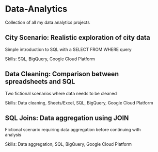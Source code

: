 # Data-Analytics
Collection of all my data analytics projects

## City Scenario: Realistic exploration of city data
Simple introduction to SQL with a SELECT FROM WHERE query

Skills: SQL, BigQuery, Google Cloud Platform

## Data Cleaning: Comparison between spreadsheets and SQL
Two fictional scenarios where data needs to be cleaned

Skills: Data cleaning, Sheets/Excel, SQL, BigQuery, Google Cloud Platform

## SQL Joins: Data aggregation using JOIN
Fictional scenario requiring data aggregation before continuing with analysis

Skills: Data aggregation, SQL, BigQuery, Google Cloud Platform
